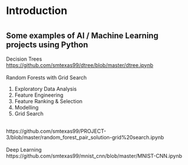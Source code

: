 # Introduction

#
## Some examples of AI / Machine Learning projects using Python

Decision Trees
<br>
https://github.com/smtexas99/dtree/blob/master/dtree.ipynb
<br><br>
Random Forests with Grid Search
<br>
1. Exploratory Data Analysis
2. Feature Engineering
3. Feature Ranking & Selection
4. Modelling
5. Grid Search
<br>
https://github.com/smtexas99/PROJECT-3/blob/master/random_forest_pair_solution-grid%20search.ipynb
<br><br>
Deep Learning
<br>
https://github.com/smtexas99/mnist_cnn/blob/master/MNIST-CNN.ipynb

